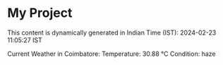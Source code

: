 # My Project

This content is dynamically generated in Indian Time (IST): 2024-02-23 11:05:27 IST


Current Weather in Coimbatore:
Temperature: 30.88 °C
Condition: haze
